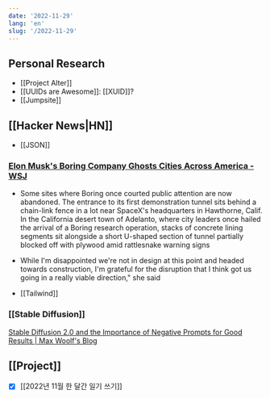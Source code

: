 ```yaml
---
date: '2022-11-29'
lang: 'en'
slug: '/2022-11-29'
---
```


## Personal Research

- [[Project Alter]]
- [[UUIDs are Awesome]]: [[XUID]]?
- [[Jumpsite]]

## [[Hacker News|HN]]

- [[JSON]]

### [Elon Musk's Boring Company Ghosts Cities Across America - WSJ](https://www.wsj.com/articles/elon-musk-boring-company-tunnel-traffic-11669658396)

- Some sites where Boring once courted public attention are now abandoned. The entrance to its first demonstration tunnel sits behind a chain-link fence in a lot near SpaceX's headquarters in Hawthorne, Calif. In the California desert town of Adelanto, where city leaders once hailed the arrival of a Boring research operation, stacks of concrete lining segments sit alongside a short U-shaped section of tunnel partially blocked off with plywood amid rattlesnake warning signs
- While I'm disappointed we're not in design at this point and headed towards construction, I'm grateful for the disruption that I think got us going in a really viable direction," she said

- [[Tailwind]]

### [[Stable Diffusion]]

[Stable Diffusion 2.0 and the Importance of Negative Prompts for Good Results | Max Woolf's Blog](https://minimaxir.com/2022/11/stable-diffusion-negative-prompt/)

## [[Project]]

- [x] [[2022년 11월 한 달간 일기 쓰기]]
